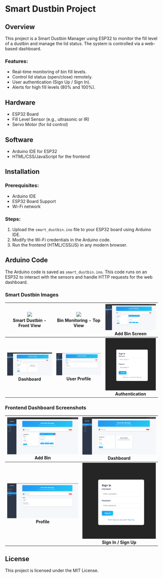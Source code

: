 # Smart Dustbin Project

## Overview
This project is a Smart Dustbin Manager using ESP32 to monitor the fill level of a dustbin and manage the lid status. The system is controlled via a web-based dashboard. 

### Features:
- Real-time monitoring of bin fill levels.
- Control lid status (open/close) remotely.
- User authentication (Sign Up / Sign In).
- Alerts for high fill levels (80% and 100%).

## Hardware
- ESP32 Board
- Fill Level Sensor (e.g., ultrasonic or IR)
- Servo Motor (for lid control)

## Software
- Arduino IDE for ESP32
- HTML/CSS/JavaScript for the frontend

## Installation

### Prerequisites:
- Arduino IDE
- ESP32 Board Support
- Wi-Fi network

### Steps:
1. Upload the `smart_dustbin.ino` file to your ESP32 board using Arduino IDE.
2. Modify the Wi-Fi credentials in the Arduino code.
3. Run the frontend (HTML/CSS/JS) in any modern browser.

## Arduino Code
The Arduino code is saved as `smart_dustbin.ino`. This code runs on an ESP32 to interact with the sensors and handle HTTP requests for the web dashboard.

### Smart Dustbin Images

| <img src="Images/bin_image1.jpg" width="300"><br><b>Smart Dustbin - Front View</b> | <img src="Images/bin_image2.jpg" width="300"><br><b>Bin Monitoring - Top View</b> | <img src="Images/addbin.png" width="300"><br><b>Add Bin Screen</b> |
|:----------------------------------------------------------------------------------:|:------------------------------------------------------------------------------:|:--------------------------------------------------------------:|
| <img src="Images/dashboard.png" width="300"><br><b>Dashboard</b> | <img src="Images/profile.png" width="300"><br><b>User Profile</b> | <img src="Images/signinsignup.png" width="300"><br><b>Authentication</b> |




### Frontend Dashboard Screenshots

| <img src="Images/addbin.png" width="300"><br><b>Add Bin</b> | <img src="Images/dashboard.png" width="300"><br><b>Dashboard</b> |
|:------------------------------------------------------------:|:----------------------------------------------------------------:|
| <img src="Images/profile.png" width="300"><br><b>Profile</b> | <img src="Images/signinsignup.png" width="300"><br><b>Sign In / Sign Up</b> |


## License
This project is licensed under the MIT License.

